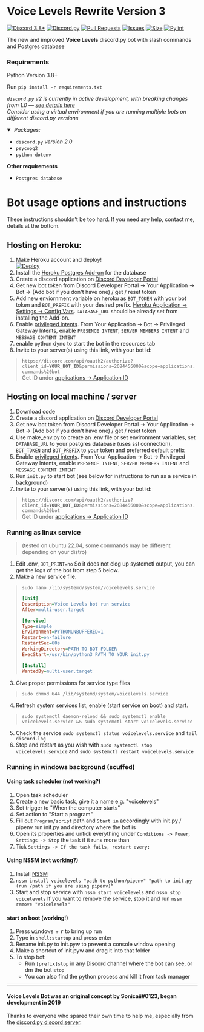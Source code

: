 # Voice Levels Rewrite Version 3
[![Discord 3.8+](https://img.shields.io/badge/python-3.8+-blue.svg)](https://www.python.org/downloads/)
[![Discord.py](https://img.shields.io/badge/discord.py-%20v2-yellow.svg)](https://github.com/Rapptz/discord.py/)
[![Pull Requests](https://img.shields.io/github/issues-pr/Sonicaii/VoiceLevelsV3)](https://github.com/Sonicaii/VoiceLevelsV3/pulls)
[![Issues](https://img.shields.io/github/issues/Sonicaii/VoiceLevelsV3)](https://github.com/Sonicaii/VoiceLevelsV3/issues)
[![Size](https://img.shields.io/github/repo-size/Sonicaii/VoiceLevelsV3)](/)
[![Pylint](https://github.com/Sonicaii/VoiceLevelsV3/actions/workflows/pylint.yml/badge.svg)](https://github.com/Sonicaii/VoiceLevelsV3/actions/)

The new and improved **Voice Levels** discord.py bot with slash commands and Postgres database

### Requirements
Python Version 3.8+

Run `pip install -r requirements.txt`

<i><code>discord.py</code> v2 is currently in active development, with breaking changes from 1.0 &mdash; 
    <a href="https://discordpy.readthedocs.io/en/latest/migrating.html">see details here</a><br />Consider using a virtual environment if you are running multiple bots on different discord.py versions</i>
<details open><summary>&nbsp;<i>Packages:</i></summary>
    <ul>
        <li>
            <code>discord.py</code> <i>version 2.0</i><br />
        </li>
        <li><code>psycopg2</code></li>
        <li><code>python-dotenv</code></li>
    </ul>
    <b>Other requirements</b>
    <ul>
        <li><code>Postgres database</code></li>
    </ul>
</details>

# Bot usage options and instructions
These instructions shouldn't be too hard. If you need any help, contact me, details at the bottom.
## Hosting on Heroku:

1. Make Heroku account and deploy!<br />[![Deploy](https://www.herokucdn.com/deploy/button.svg)](https://heroku.com/deploy?template=https://github.com/Sonicaii/VoiceLevelsV3/)
2. Install the [Heroku Postgres Add-on](https://dashboard.heroku.com/provision-addon?addonServiceId=6c67493d-8fc2-4cd4-9161-4f1ec11cbe69&planId=062a1cc7-f79f-404c-9f91-135f70175577) for the database
3. Create a discord application on [Discord Developer Portal](https://discord.com/developers/applications)
4. Get new bot token from Discord Developer Portal -> Your Application -> Bot -> (Add bot if you don't have one) / get / reset token
5. Add new enviornment variable on heroku as `BOT_TOKEN` with your bot token and `BOT_PREFIX` with your desired prefix. [Heroku Application -> Settings -> Config Vars](https://dashboard.heroku.com/apps/). `DATABASE_URL` should be already set from installing the Add-on.
6. Enable [privileged intents](https://discord.com/developers/applications/). From Your Application -> Bot -> Privileged Gateway Intents, enable `PRESENCE INTENT`, `SERVER MEMBERS INTENT` and `MESSAGE CONTENT INTENT`
7. enable python dyno to start the bot in the resources tab
8. Invite to your server(s) using this link, with your bot id:<br />
> `https://discord.com/api/oauth2/authorize?client_id=`**`YOUR_BOT_ID`**`&permissions=2684456000&scope=applications.commands%20bot`<br />Get ID under [applications -> Application ID](https://discord.com/developers/applications/)



## Hosting on local machine / server
1. Download code
2. Create a discord application on [Discord Developer Portal](https://discord.com/developers/applications)
4. Get new bot token from Discord Developer Portal -> Your Application -> Bot -> (Add bot if you don't have one) / get / reset token
3. Use make_env.py to create an .env file or set environment variables, set `DATABASE_URL` to your postgres database (uses ssl connection), `BOT_TOKEN` and `BOT_PREFIX` to your token and preferred default prefix
4. Enable [privileged intents](https://discord.com/developers/applications/). From Your Application -> Bot -> Privileged Gateway Intents, enable `PRESENCE INTENT`, `SERVER MEMBERS INTENT` and `MESSAGE CONTENT INTENT`
5. Run `init.py` to start bot (see below for instructions to run as a service in background)
6. Invite to your server(s) using this link, with your bot id:<br />
> `https://discord.com/api/oauth2/authorize?client_id=`**`YOUR_BOT_ID`**`&permissions=2684456000&scope=applications.commands%20bot`<br />Get ID under [applications -> Application ID](https://discord.com/developers/applications/)

### Running as linux service
> (tested on ubuntu 22.04, some commands may be different depending on your distro)
1. Edit .env, `BOT_PRINT=no` So it does not clog up systemctl output, you can get the logs of the bot from step 5 below.
2. Make a new service file.
> `sudo nano /lib/systemd/system/voicelevels.service`
> ```ini
> [Unit]
> Description=Voice Levels bot run service
> After=multi-user.target
> 
> [Service]
> Type=simple
> Environment=PYTHONUNBUFFERED=1
> Restart=on-failure
> RestartSec=60s
> WorkingDirectory=PATH TO BOT FOLDER
> ExecStart=/usr/bin/python3 PATH TO YOUR init.py
> 
> [Install]
> WantedBy=multi-user.target
> ```
3. Give proper permissions for service type files
> `sudo chmod 644 /lib/systemd/system/voicelevels.service`
4. Refresh system services list, enable (start service on boot) and start.
> `sudo systemctl daemon-reload && sudo systemctl enable voicelevels.service && sudo systemctl start voicelevels.service`
5. Check the service `sudo systemctl status voicelevels.service` and `tail discord.log`
6. Stop and restart as you wish with `sudo systemctl stop voicelevels.service` and `sudo systemctl restart voicelevels.service`

### Running in windows background (scuffed)
#### Using task scheduler (not working?)
1. Open task scheduler
2. Create a new basic task, give it a name e.g. "voicelevels"
3. Set trigger to "When the computer starts"
4. Set action to "Start a program"
5. Fill out `Program/script` path and `Start in` accordingly with init.py / pipenv run init.py and directory where the bot is
6. Open its properties and untick everything under `Conditions -> Power`, `Settings -> Stop` the task if it runs more than
7. Tick `Settings -> If the task fails, restart every:`
#### Using NSSM (not working?)
1. Install [NSSM](http://nssm.cc/download)
2. `nssm install voicelevels "path to python/pipenv" "path to init.py (run /path if you are using pipenv)"`
3. Start and stop service with `nssm start voicelevels` and `nssm stop voicelevels`
If you want to remove the service, stop it and run `nssm remove "voicelevels"`
#### start on boot (working!)
1. Press <kbd>windows</kbd> + <kbd>r</kbd> to bring up run
2. Type in `shell:startup` and press enter
3. Rename init.py to init.pyw to prevent a console window opening
4. Make a shortcut of init.pyw and drag it into that folder
5. To stop bot:
    - Run `[prefix]stop` in any Discord channel where the bot can see, or dm the bot `stop`
    - You can also find the python process and kill it from task manager

---
#### Voice Levels Bot was an original concept by Sonicaii#0123, began development in 2019
Thanks to everyone who spared their own time to help me, especially from the [discord.py discord server](https://discord.com/invite/dpy).
